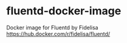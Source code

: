 # fluentd-docker-image
Docker image for Fluentd by Fidelisa https://hub.docker.com/r/fidelisa/fluentd/
